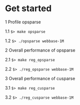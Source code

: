 # Get started
1 Profile opsparse

1.1 ```$> make opsparse ```

1.2 ```$> ./opsparse webbase-1M```

2 Overall performance of opsparse

2.1 ```$> make reg_opsparse```

2.2 ```$> ./reg_opsparse webbase-1M```

3 Overall performance of cusparse

3.1 ```$> make reg_cusparse```

3.2 ```$> ./reg_cusparse webbase-1M```

